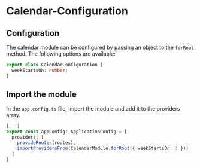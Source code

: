 # Calendar-Configuration

## Configuration
The calendar module can be configured by passing an object to the `forRoot` method. The following options are available:
```typescript
export class CalendarConfiguration {
  weekStartsOn: number;
}
```

## Import the module
In the `app.config.ts` file, import the module and add it to the providers array.
```typescript
[...]
export const appConfig: ApplicationConfig = {
  providers: [
    provideRouter(routes),
    importProvidersFrom(CalendarModule.forRoot({ weekStartsOn: 1 }))
  ]
}
```
